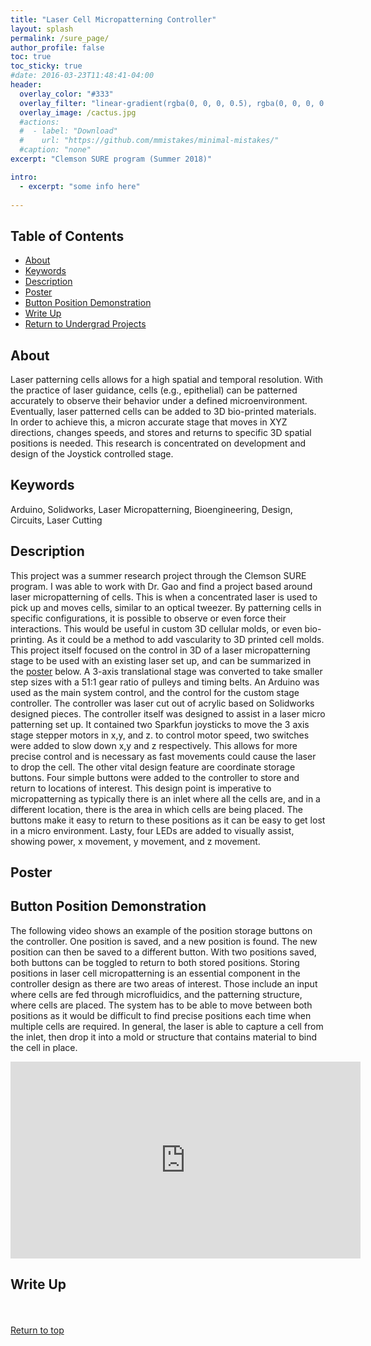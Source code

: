 ```yaml
---
title: "Laser Cell Micropatterning Controller"
layout: splash
permalink: /sure_page/
author_profile: false
toc: true
toc_sticky: true
#date: 2016-03-23T11:48:41-04:00
header:
  overlay_color: "#333"
  overlay_filter: "linear-gradient(rgba(0, 0, 0, 0.5), rgba(0, 0, 0, 0.5))"
  overlay_image: /cactus.jpg
  #actions:
  #  - label: "Download"
  #    url: "https://github.com/mmistakes/minimal-mistakes/"
  #caption: "none"
excerpt: "Clemson SURE program (Summer 2018)"

intro: 
  - excerpt: "some info here"   
   
---
```

## Table of Contents
- [About](/sure_page/#about)<br>
- [Keywords](/sure_page/#keywords)  <br> 
- [Description](/sure_page/#description) <br>
- [Poster](/sure_page/#poster)  <br>
- [Button Position Demonstration](/sure_page/#button_position_demonstration) <br>
- [Write Up](/sure_page/#write-up)  <br>
- [Return to Undergrad Projects](/undergrad_projects/) 
 
## About
Laser patterning cells allows for a high spatial and temporal resolution. With the practice of laser guidance, cells (e.g., epithelial) can be patterned accurately to observe their behavior under a defined microenvironment. Eventually, laser patterned cells can be added to 3D bio-printed materials. In order to achieve this, a micron accurate stage that moves in XYZ directions, changes speeds, and stores and returns to specific 3D spatial positions is needed. This research is concentrated on development and design of the Joystick controlled stage.


## Keywords
Arduino, Solidworks, Laser Micropatterning, Bioengineering, Design, Circuits, Laser Cutting

## Description
This project was a summer research project through the Clemson SURE program. I was able to work with Dr. Gao and find a project based around laser micropatterning of cells. This is when a concentrated laser is used to pick up and moves cells, similar to an optical tweezer. By patterning cells in specific configurations, it is possible to observe or even force their interactions. This would be useful in custom 3D cellular molds, or even bio-printing. As it could be a method to add vascularity to 3D printed cell molds. <br>
This project itself focused on the control in 3D of a laser micropatterning stage to be used with an existing laser set up, and can be summarized in the [poster](#poster) below. A 3-axis translational stage was converted to take smaller step sizes with a 51:1 gear ratio of pulleys and timing belts. An Arduino was used as the main system control, and the control for the custom stage controller. The controller was laser cut out of acrylic based on Solidworks designed pieces. The controller itself was designed to assist in a laser micro patterning set up. It contained two Sparkfun joysticks to move the 3 axis stage stepper motors in x,y, and z. to control motor speed, two switches were added to slow down x,y and z respectively. This allows for more precise control and is necessary as fast movements could cause the laser to drop the cell. The other vital design feature are coordinate storage buttons. Four simple buttons were added to the controller to store and return to locations of interest. This design point is imperative to micropatterning as typically there is an inlet where all the cells are, and in a different location, there is the area in which cells are being placed. The buttons make it easy to return to these positions as it can be easy to get lost in a micro environment. Lasty, four LEDs are added to visually assist, showing power, x movement, y movement, and z movement.

## Poster
<object data="{{ site.url }}{{ site.baseurl }}/_pages/undergrad/sureprogram/Sure Poster_Sindorf.pdf" width="1000" height="1000" type='application/pdf'></object>

## Button Position Demonstration
The following video shows an example of the position storage buttons on the controller. One position is saved, and a new position is found. The new position can then be saved to a different button. With two positions saved, both buttons can be toggled to return to both stored positions. Storing positions in laser cell micropatterning is an essential component in the controller design as there are two areas of interest. Those include an input where cells are fed through microfluidics, and the patterning structure, where cells are placed. The system has to be able to move between both positions as it would be difficult to find precise positions each time when multiple cells are required. In general, the laser is able to capture a cell from the inlet, then drop it into a mold or structure that contains material to bind the cell in place.


<iframe width="560" height="315" src="https://www.youtube.com/embed/Rrp32XyTWDg" title="YouTube video player" frameborder="0" allow="accelerometer; autoplay; clipboard-write; encrypted-media; gyroscope; picture-in-picture" allowfullscreen></iframe>

## Write Up
<object data="{{ site.url }}{{ site.baseurl }}/_pages/undergrad/sureprogram/SURE_paper_Sindorf.pdf" width="1000" height="1000" type='application/pdf'></object>
<br><br>
[Return to top](/sure_page/#table-of-contents)
